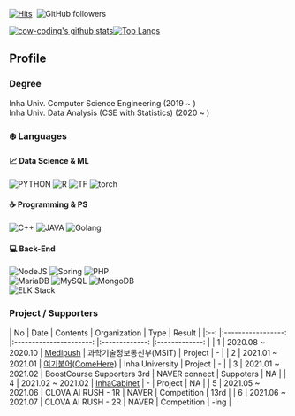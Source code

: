 [![Hits](https://hits.seeyoufarm.com/api/count/incr/badge.svg?url=https%3A%2F%2Fgithub.com%2Fcow-coding&count_bg=%232DD5B9&title_bg=%23555555&icon=github.svg&icon_color=%23E7E7E7&title=hits&edge_flat=false)](https://hits.seeyoufarm.com)&nbsp; ![GitHub followers](https://img.shields.io/github/followers/cow-coding?style=social)

[![cow-coding's github stats](https://github-readme-stats.vercel.app/api?username=cow-coding)](https://github.com/anuraghazra/github-readme-stats)[![Top Langs](https://github-readme-stats.vercel.app/api/top-langs/?username=cow-coding&exclude_repo=cow-coding.github.io&hide=Jupyter%20Notebook&langs_count=6&layout=compact)](https://github.com/anuraghazra/github-readme-stats)

## Profile
### Degree
Inha Univ. Computer Science Engineering (2019 ~ )  
Inha Univ. Data Analysis (CSE with Statistics) (2020 ~ )

### :snowflake: Languages

#### :chart_with_upwards_trend: Data Science & ML
![PYTHON](https://img.shields.io/badge/PYTHON%2068%25-%E2%98%85%E2%98%85%E2%98%85%E2%98%86%E2%98%86-3776AB?style=plastic&logo=Python&logoColor=white) ![R](https://img.shields.io/badge/R%2040%25-%E2%98%85%E2%98%85%E2%98%86%E2%98%86%E2%98%86-276DC3?style=plastic&logo=R&logoColor=white) ![TF](https://img.shields.io/badge/TensorFlow%2030%25-%E2%98%85%E2%98%86%E2%98%86%E2%98%86%E2%98%86-FF6F00?style=plastic&logo=tensorflow&logoColor=white) ![torch](https://img.shields.io/badge/Pytorch%2027%25-%E2%98%85%E2%98%86%E2%98%86%E2%98%86%E2%98%86-EE4C2C?style=plastic&logo=pytorch&logoColor=white)

#### :coffee: Programming & PS
![C++](https://img.shields.io/badge/C++%2085%25-%E2%98%85%E2%98%85%E2%98%85%E2%98%85%E2%98%86-00897B?style=plastic&logo=c%2B%2B&logoColor=white) ![JAVA](https://img.shields.io/badge/JAVA%2065%25-%E2%98%85%E2%98%85%E2%98%85%E2%98%86%E2%98%86-E37400?style=plastic&logo=Java&logoColor=white) ![Golang](https://img.shields.io/badge/Go%2020%25-%E2%98%85%E2%98%86%E2%98%86%E2%98%86%E2%98%86-00ADD8?style=plastic&logo=Go&logoColor=white)  

#### :computer: Back-End
![NodeJS](https://img.shields.io/badge/NodeJS%2032%25-%E2%98%85%E2%98%86%E2%98%86%E2%98%86%E2%98%86-339933?style=plastic&logo=node.js&logoColor=white) ![Spring](https://img.shields.io/badge/Spring%2020%25-%E2%98%85%E2%98%86%E2%98%86%E2%98%86%E2%98%86-6DB33F?style=plastic&logo=Spring&logoColor=white) ![PHP](https://img.shields.io/badge/PHP%2010%25-%E2%98%86%E2%98%86%E2%98%86%E2%98%86%E2%98%86-777BB4?style=plastic&logo=php&logoColor=white)  
![MariaDB](https://img.shields.io/badge/MariaDB%2035%25-%E2%98%85%E2%98%86%E2%98%86%E2%98%86%E2%98%86-003545?style=plastic&logo=MariaDB&logoColor=white) ![MySQL](https://img.shields.io/badge/MySQL%2030%25-%E2%98%85%E2%98%86%E2%98%86%E2%98%86%E2%98%86-4479A1?style=plastic&logo=MySQL&logoColor=white) ![MongoDB](https://img.shields.io/badge/MongoDB%2020%25-%E2%98%85%E2%98%86%E2%98%86%E2%98%86%E2%98%86-47A248?style=plastic&logo=MongoDB&logoColor=white)  
![ELK Stack](https://img.shields.io/badge/ELK%2010%25-%E2%98%86%E2%98%86%E2%98%86%E2%98%86%E2%98%86-005571?style=plastic&logo=elastic%20stack&logoColor=white)

### Project / Supporters
| No 	|        Date       	|        Contents        	|  Organization 	|  Type 	|  Result 	|
|:--:	|:-----------------:	|:----------------------:	|:-------------:	|:-------------:	|
|  1 	| 2020.08 ~ 2020.10 	|        [Medipush](https://github.com/Medipush)        	| 과학기술정보통신부(MSIT)  	| Project  	| -  	|
|  2 	| 2021.01 ~ 2021.01 	| [여기붙어(ComeHere)](https://github.com/cow-coding/ComeHere.git) 	| Inha University 	| Project  	| -  	|
|  3 	| 2021.01 ~ 2021.02 	| BoostCourse Supporters 3rd 	| NAVER connect 	| Suppoters  	| NA  	|
|  4 	| 2021.02 ~ 2021.02 	| [InhaCabinet](https://github.com/cow-coding/Cabinet-Project)	| - 	| Project  	| NA  	|
|  5 	| 2021.05 ~ 2021.06 	| CLOVA AI RUSH - 1R	| NAVER 	| Competition  	| 13rd  	|
|  6 	| 2021.06 ~ 2021.07 	| CLOVA AI RUSH - 2R	| NAVER 	| Competition  	| -ing  	|
